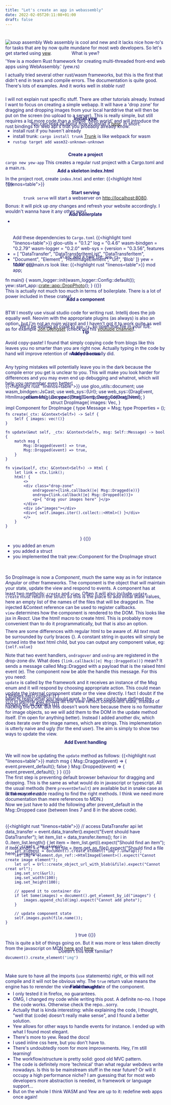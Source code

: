 ```yaml
---
title: "Let's create an app in webassembly"
date: 2022-02-05T20:11:08+01:00
draft: false
---
```

![soup assembly](/img/markus-winkler-08aic3qPcag-unsplash.jpg)
Web assembly is cool and new and it lacks nice how-to's for tasks that are by now quite mundane for most web developers. So let's get started using [yew](https://yew.rs/). 

What is yew? 

'Yew is a modern Rust framework for creating multi-threaded front-end web apps using WebAssembly.' (yew.rs)

I actually tried several other rust/wasm frameworks, but this is the first that didn't end in tears and compile errors. The documentation is quite good. There's lots of examples. And it works well in _stable_ rust!

I will not explain rust specific stuff. There are other tutorials already. Instead I want to focus on creating a simple webapp. It will have a 'drop zone' for dragging and dropping images from your local harddrive that will then be put on the screen (no upload to a server). This is really simple, but still requires a lot more code than a simple 'hello world' and will introduce the rust bindings for web api's that you probably already know.  

**Install yew**

You can read all about how to install it [here](https://yew.rs/docs/tutorial).
In short:
* install rust if you haven't already
* install trunk: ```cargo install trunk```
[Trunk](https://trunkrs.dev/) is like webpack for wasm
* ```rustup target add wasm32-unknown-unknown``` 


**Create a project**

```cargo new yew-app```
This creates a regular rust project with a Cargo.toml and a main.rs.

**Add a skeleton index.html**

In the project root, create ```index.html``` and enter:
{{<highlight html "linenos=table">}}
<!DOCTYPE html>
<html>
  <head>
    <meta charset="utf-8" />
    <title>dropping images using wasm and yew</title>
    <style>
    html {
      font-family: 'Gill Sans', 'Gill Sans MT', Calibri, 'Trebuchet MS', sans-serif;
      color: rgb(20, 20, 104);
    }

    .drop-zone {
      border: 4px dashed rgb(17, 122, 184);
      width: 200px;
      height: 100px;
      background-color: rgb(202, 202, 238);
    }

    p {
      display: table;
      margin: 0 auto;
      transform: translateY(50%);
    }
  </style>
  </head>
  <body>
  </body>
</html>
{{</highlight>}}

**Start serving**

```trunk serve``` will start a webserver on [http://localhost:8080](http://localhost:8080). 

Bonus: it will pick up _any_ changes and refresh your website accordingly. I wouldn't wanna have it any other way!

**Add boilerplate**
* Add these dependencies to ```Cargo.toml```
{{<highlight toml "linenos=table">}}
gloo-utils = "0.1.2"
log = "0.4.6"
wasm-bindgen = "0.2.79"
wasm-logger = "0.2.0"
web-sys = {version = "0.3.56", features = [
  "DataTransfer",
  "DataTransferItemList",
  "DataTransferItem",
  "Document",
  "Element",
  "HtmlImageElement",
  "Url",
  'Blob'
]}
yew = "0.19"
{{</highlight>}}

* In src add a new file: ```app.rs```
* Make src/main.rs look like:
{{<highlight rust "linenos=table">}}
mod app;

fn main() {
    wasm_logger::init(wasm_logger::Config::default());
    yew::start_app::<crate::app::DropPhoto>();
}
{{</highlight>}}

This is actually not much too much in terms of boilerplate. There is a lot of power included in these crates!

**Add a component**

BTW I mostly use visual studio code for writing rust. Intellij does the job equally well. Neovim with the appropriate plugins (as always) is also an option, but I'm not an nvim wizard and I haven't got it to work quite as well as for example [Jon Gjengset](https://thesquareplanet.com/) (check out his [youtube channel](https://www.youtube.com/c/JonGjengset)).

We'll be adding all code to  ```app.rs```, so open that file in your IDE.

**Tip** 

Avoid copy-paste! I found that simply copying code from blogs like this leaves you no smarter than you are right now. Actually typing in the code by hand will improve retention of what you actually did. 

**Added bonus** 

Any typing mistakes will potentially leave you in the dark because the compile error you get is unclear to you. This will make you look harder for differences and you may even end up debugging and whatnot, which will help you remember even better!

{{<highlight rust "linenos=table">}}
use gloo_utils::document;
use wasm_bindgen::JsCast;
use web_sys::{Url};
use web_sys::{DragEvent, HtmlImageElement};
use yew::{html, Component, Context, Html};

enum Msg{
    Dropped(DragEvent),
    Dragged(DragEvent),
}

struct DropImage{
    images: Vec<String>,
}

impl Component for DropImage {
    type Message = Msg;
    type Properties = ();

    fn create(_ctx: &Context<Self>) -> Self {
        Self { images: vec!()}
    }

    fn update(&mut self, _ctx: &Context<Self>, msg: Self::Message) -> bool {
        match msg {
            Msg::Dragged(event) => true,
            Msg::Dropped(event) => true,
        }
    }

    fn view(&self, ctx: &Context<Self>) -> Html {
        let link = ctx.link();
        html! {
            <>
            <div class="drop-zone" 
                ondragover={link.callback(|e| Msg::Dragged(e))} 
                ondrop={link.callback(|e| Msg::Dropped(e))}>
                <p>{ "drag your images here" }</p>
            </div>
            <div id="images"></div>
            <div>{ self.images.iter().collect::<Html>() }</div>
            </>
        }
    }
}
{{</highlight>}}

* you added an enum
* you added a struct
* you implemented the trait yew::Component for the DropImage struct

So DropImage is now a _Component_, much the same way as in for instance _Angular_ or other frameworks. The component is the object that will maintain your state, update the view and respond to events. A component has at least two methods: ```create``` and ```view```. Often it will also include ```update```.

```create``` must return the struct so this is the place to add initial state values, here an empty list of the names of the files that will be dragged in. The injected &Context reference can be used to register callbacks.

```view``` determines how the component is rendered to the DOM. This looks like jsx in _React_. Use the html! macro to create html. This is probably more convenient than to do it programmatically, but that is also an option. 

There are some differences with regular html to be aware of. All _text_ must be surrounded by curly braces {}. A constant string in quotes will simply be turned into the text html child, but you can output any component value, eg: ```{self.value}```

Note that two event handlers, ```ondragover``` and ```ondrop``` are registered in the drop-zone div. What does ```{link.callback(|e| Msg::Dragged(e))}``` mean? It sends a message called Msg::Dragged with a payload that is the raised html event (e). The component now be able the handle this message. For this you need:

```update``` is called by the framework and it receives an instance of the Msg enum and it will respond by choosing appropriate action. This could mean update the internal component state or the view directly. I fact I doubt if the latter is really what you would want. In fact we could have defined the _images_ div as follows
{{<highlight html>}}
<div id="images">{ images.iter().collect::<Html>() }</div>
{{</highlight>}}
In general you should let the view reflect component state, instead of hacking the DOM. But this doesn't work here because there is no formatter for image objects, so we will add them to the DOM in the update method itself. (I'm open for anything better). Instead I added another div, which does iterate over the image names, which are strings. This implementation is utterly naive and ugly (for the end user). The aim is simply to show two ways to update the view.

**Add Event handling**

We will now be updating the ```update``` method as follows:
{{<highlight rust "linenos=table">}}
match msg {
    Msg::Dragged(event) => {
        event.prevent_default();
        false
    }
    Msg::Dropped(event) => {
        event.prevent_default();
    }
}
{{</highlight>}}

The first step is preventing default browser behaviour for dragging and dropping. This is the same as what would do in javascript or typescript. All the usual methods (here ```preventDefault```) are available but in snake case as is the way of rust. 

(It takes some code reading to find the right methods. I think we need more documentation than mere references to MDN.)

Now we just have to add the following after prevent_default in the Msg::Dropped case (between lines 7 and 8 in the above code).

{{<highlight rust "linenos=table">}}
// access DataTransfer api
let data_transfer = event.data_transfer().expect("Event should have DataTransfer");
let item_list = data_transfer.items();
for i in 0..item_list.length() {
    let item = item_list.get(i).expect("Should find an item");
    if item.kind() == "file" {
        let file = item.get_as_file().expect("Should find a file here").unwrap();        
        
        // create img element
        let element = document().create_element("img").unwrap();
        let img = element.dyn_ref::<HtmlImageElement>().expect("Cannot create image element");
        let url = Url::create_object_url_with_blob(&file).expect("Cannot creat url");
        img.set_src(&url);
        img.set_width(100);
        img.set_height(100);

        // append it to container div
        if let Some(images) = document().get_element_by_id("images") {
            images.append_child(img).expect("Cannot add photo");
        }

        // update component state
        self.images.push(file.name());
    }
}
true
{{</highlight>}}

This is quite a bit of things going on. But it was more or less taken directly from the javascript on MDN [here](https://developer.mozilla.org/en-US/docs/Web/API/File/Using_files_from_web_applications) and [here](https://developer.mozilla.org/en-US/docs/Web/API/HTML_Drag_and_Drop_API). 

Doesn't this look familiar?
```rust
document().create_element("img")
```

Make sure to have all the imports (```use``` statements)  right, or this will not compile and it will not be obvious why. The ```true``` return value means the engine has to rerender the view after an update of the component. 

**Final thoughts**
* I only tested it in firefox, no guarantees.
* OMG, I changed my code while writing this post. A definite no-no. I hope the code works. Otherwise check the repo...sorry.
* Actually that is kinda interesting: while explaining the code, I thought, "well that (code) doesn't really make sense", and I found a better solution.
* Yew allows for other ways to handle events for instance. I ended up with what I found most elegant.
* There's more to yew. Read the docs!
* I used inline css here, but you don't have to. 
* There's undoubtedly room for more improvements. Hey, I'm still learning!
* The workflow/structure is pretty solid: good old MVC pattern.
* The code is definitely more 'technical' than what regular webdevs write nowadays. Is this to be mainstream stuff in the near future? Or will it occupy a high performance niche? I am guessing that for most web developers more abstraction is needed, in framework or language support... 
* But on the whole I think WASM and Yew are up to it: redefine web apps once again!


